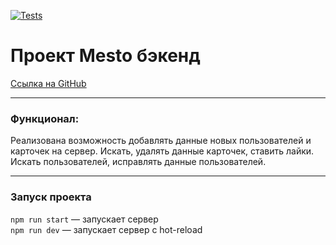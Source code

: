 [![Tests](../../actions/workflows/tests-13-sprint.yml/badge.svg)](../../actions/workflows/tests-13-sprint.yml)

# Проект Mesto бэкенд

[Ссылка на GitHub](https://github.com/Nameless501/express-mesto-gha)

___

### Функционал: 

Реализована возможность добавлять данные новых пользователей и карточек на сервер. Искать, удалять данные карточек, ставить лайки. Искать пользователей, исправлять данные пользователей.

___

### Запуск проекта

`npm run start` — запускает сервер   
`npm run dev` — запускает сервер с hot-reload
